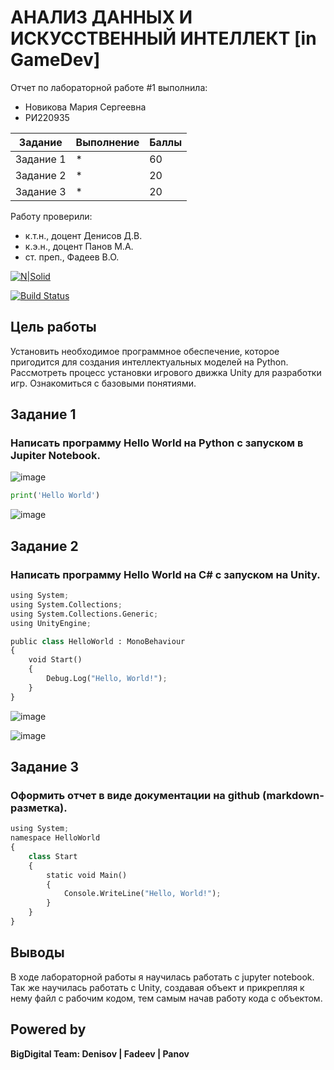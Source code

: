 # АНАЛИЗ ДАННЫХ И ИСКУССТВЕННЫЙ ИНТЕЛЛЕКТ [in GameDev]
Отчет по лабораторной работе #1 выполнила:
- Новикова Мария Сергеевна
- РИ220935

| Задание | Выполнение | Баллы |
| ------ | ------ | ------ |
| Задание 1 | * | 60 |
| Задание 2 | * | 20 |
| Задание 3 | * | 20 |

Работу проверили:
- к.т.н., доцент Денисов Д.В.
- к.э.н., доцент Панов М.А.
- ст. преп., Фадеев В.О.

[![N|Solid](https://cldup.com/dTxpPi9lDf.thumb.png)](https://nodesource.com/products/nsolid)

[![Build Status](https://travis-ci.org/joemccann/dillinger.svg?branch=master)](https://travis-ci.org/joemccann/dillinger)


## Цель работы
Установить необходимое программное обеспечение, которое пригодится для создания интеллектуальных моделей на Python. Рассмотреть процесс установки игрового движка Unity для разработки игр. Ознакомиться с базовыми понятиями. 

## Задание 1
### Написать программу Hello World на Python с запуском в Jupiter Notebook.

![image](https://github.com/kofuru/readme/assets/127126154/559fce54-b9ec-48d5-b595-25a67c774b07)

```py
print('Hello World')
```
![image](https://github.com/kofuru/readme/assets/127126154/460f886f-386f-4ddc-8d1f-cb351cfc255b)

## Задание 2
### Написать программу Hello World на C# с запуском на Unity. 

```py
using System;
using System.Collections;
using System.Collections.Generic;
using UnityEngine;

public class HelloWorld : MonoBehaviour
{
    void Start()
    {
        Debug.Log("Hello, World!");
    }
}
```
![image](https://github.com/kofuru/readme/assets/127126154/9372d52d-f732-4c12-a118-1014e82f0827)

![image](https://github.com/kofuru/readme/assets/127126154/d81fba65-31cf-495c-bce5-28c0d1e0cf1d)

## Задание 3
### Оформить отчет в виде документации на github (markdown-разметка).

```py
using System;
namespace HelloWorld
{
    class Start 
    {
        static void Main() 
        {
            Console.WriteLine("Hello, World!");
        }
    }
}
```
## Выводы

В ходе лабораторной работы я научилась работать с jupyter notebook. Так же научилась работать с Unity, создавая объект и прикрепляя к нему файл с рабочим кодом, тем самым начав работу кода с объектом.  

## Powered by

**BigDigital Team: Denisov | Fadeev | Panov**

